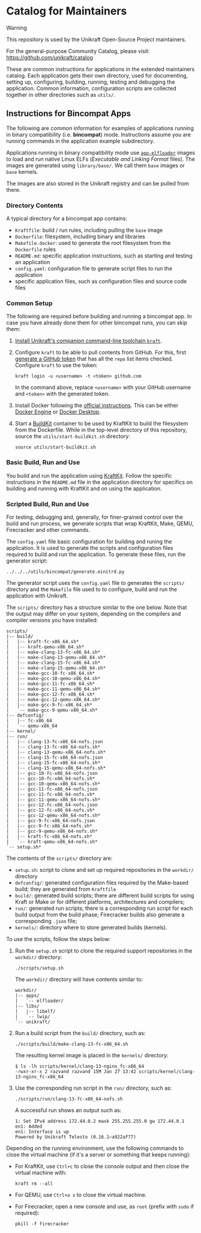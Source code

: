 # Catalog for Maintainers

> [!WARNING]
> This repository is used by the Unikraft Open-Source Project maintainers.
>
> For the general-purpose Community Catalog, please visit:
> https://github.com/unikraft/catalog

These are common instructions for applications in the extended maintainers catalog.
Each application gets their own directory, used for documenting, setting up, configuring, building, running, testing and debugging the application.
Common information, configuration scripts are collected together in other directories such as `utils/`.

## Instructions for Bincompat Apps

The following are common information for examples of applications running in binary compatibility (i.e. **bincompat**) mode.
Instructions assume you are running commands in the application example subdirectory.

Applications running in binary compatibility mode use [`app-elfloader`](https://github.com/unikraft/app-elfloader) images to load and run native Linux ELFs (*Executable and Linking Format* files).
The images are generated using `library/base/`.
We call them `base` images or `base` kernels.

The images are also stored in the Unikraft registry and can be pulled from there.

### Directory Contents

A typical directory for a bincompat app contains:

* `Kraftfile`: build / run rules, including pulling the `base` image
* `Dockerfile`: filesystem, including binary and libraries
* `Makefile.docker`: used to generate the root filesystem from the `Dockerfile` rules
* `README.md`: specific application instructions, such as starting and testing an application
* `config.yaml`: configuration file to generate script files to run the application
* specific application files, such as configuration files and source code files

### Common Setup

The following are required before building and running a bincompat app.
In case you have already done them for other bincompat runs, you can skip them:

1. [Install Unikraft's companion command-line toolchain `kraft`](https://unikraft.org/docs/cli).

1. Configure `kraft` to be able to pull contents from GitHub.
   For this, first [generate a GitHub token](https://github.com/settings/tokens/new) that has all the `repo` list items checked.
   Configure `kraft` to use the token:

   ```console
   kraft login -u <username> -t <token> github.com
   ```

   In the command above, replace `<username>` with your GitHub username and `<token>` with the generated token.

1. Install Docker following the [official instructions](https://docs.docker.com/engine/install/).
   This can be either [Docker Engine](https://docs.docker.com/engine/) or [Docker Desktop](https://docs.docker.com/desktop/).

1. Start a [BuildKit](https://docs.docker.com/build/buildkit/) container to be used by KraftKit to build the filesystem from the Dockerfile.
   While in the top-level directory of this repository, source the `utils/start-buildkit.sh` directory:

   ```console
   source utils/start-buildkit.sh
   ```

### Basic Build, Run and Use

You build and run the application using [KraftKit](https://github.com/unikraft/kraftkit).
Follow the specific instructions in the `README.md` file in the application directory for specifics on building and running with KraftKit and on using the application.

### Scripted Build, Run and Use

For testing, debugging and, generally, for finer-grained control over the build and run process, we generate scripts that wrap KraftKit, Make, QEMU, Firecracker and other commands.

The `config.yaml` file basic configuration for building and runing the application.
It is used to generate the scripts and configuration files required to build and run the application.
To generate these files, run the generator script:

```console
../../../utils/bincompat/generate.einitrd.py
```

The generator script uses the `config.yaml` file to generates the `scripts/` directory and the `Makefile` file used to to configure, build and run the application with Unikraft.

The `scripts/` directory has a structure similar to the one below.
Note that the output may differ on your system, depending on the compilers and compiler versions you have installed:

```text
scripts/
|-- build/
|   |-- kraft-fc-x86_64.sh*
|   |-- kraft-qemu-x86_64.sh*
|   |-- make-clang-13-fc-x86_64.sh*
|   |-- make-clang-13-qemu-x86_64.sh*
|   |-- make-clang-15-fc-x86_64.sh*
|   |-- make-clang-15-qemu-x86_64.sh*
|   |-- make-gcc-10-fc-x86_64.sh*
|   |-- make-gcc-10-qemu-x86_64.sh*
|   |-- make-gcc-11-fc-x86_64.sh*
|   |-- make-gcc-11-qemu-x86_64.sh*
|   |-- make-gcc-12-fc-x86_64.sh*
|   |-- make-gcc-12-qemu-x86_64.sh*
|   |-- make-gcc-9-fc-x86_64.sh*
|   `-- make-gcc-9-qemu-x86_64.sh*
|-- defconfig/
|   |-- fc-x86_64
|   `-- qemu-x86_64
|-- kernel/
|-- run/
|   |-- clang-13-fc-x86_64-nofs.json
|   |-- clang-13-fc-x86_64-nofs.sh*
|   |-- clang-13-qemu-x86_64-nofs.sh*
|   |-- clang-15-fc-x86_64-nofs.json
|   |-- clang-15-fc-x86_64-nofs.sh*
|   |-- clang-15-qemu-x86_64-nofs.sh*
|   |-- gcc-10-fc-x86_64-nofs.json
|   |-- gcc-10-fc-x86_64-nofs.sh*
|   |-- gcc-10-qemu-x86_64-nofs.sh*
|   |-- gcc-11-fc-x86_64-nofs.json
|   |-- gcc-11-fc-x86_64-nofs.sh*
|   |-- gcc-11-qemu-x86_64-nofs.sh*
|   |-- gcc-12-fc-x86_64-nofs.json
|   |-- gcc-12-fc-x86_64-nofs.sh*
|   |-- gcc-12-qemu-x86_64-nofs.sh*
|   |-- gcc-9-fc-x86_64-nofs.json
|   |-- gcc-9-fc-x86_64-nofs.sh*
|   |-- gcc-9-qemu-x86_64-nofs.sh*
|   |-- kraft-fc-x86_64-nofs.sh*
|   `-- kraft-qemu-x86_64-nofs.sh*
`-- setup.sh*
```

The contents of the `scripts/` directory are:

- `setup.sh`: script to clone and set up required repositories in the `workdir/` directory
- `defconfig/`: generated configuration files required by the Make-based build;
  they are generated from `Kraftfile`
- `build/`: generated build scripts;
  there are different build scripts for using Kraft or Make or for different platforms, architectures and compilers;
- `run/`: generated run scripts;
  there is a corresponding run script for each build output from the build phase;
  Firecracker builds also generate a corresponding `.json` file;
- `kernels/`: directory where to store generated builds (kernels).

To use the scripts, follow the steps below:

1. Run the `setup.sh` script to clone the required support repositories in the `workdir/` directory:

   ```console
   ./scripts/setup.sh
   ```

   The `workdir/` directory will have contents similar to:

   ```text
   workdir/
   |-- apps/
   |   `-- elfloader/
   |-- libs/
   |   |-- libelf/
   |   `-- lwip/
   `-- unikraft/
   ```

1. Run a build script from the `build/` directory, such as:

   ```console
   ./scripts/build/make-clang-13-fc-x86_64.sh
   ```

   The resulting kernel image is placed in the `kernels/` directory:

   ```console
   $ ls -lh scripts/kernel/clang-13-nginx_fc-x86_64
   -rwxr-xr-x 2 razvand razvand 15M Jan 27 13:42 scripts/kernel/clang-13-nginx_fc-x86_64
   ```

1. Use the corresponding run script in the `run/` directory, such as:

   ```console
   ./scripts/run/clang-13-fc-x86_64-nofs.sh
   ```

   A successful run shows an output such as:

   ```text
   1: Set IPv4 address 172.44.0.2 mask 255.255.255.0 gw 172.44.0.1
   en1: Added
   en1: Interface is up
   Powered by Unikraft Telesto (0.16.1~a922af77)
   ```

Depending on the running environment, use the following commands to close the virtual machine (if it's a server or something that keeps running):

- For KraftKit, use `Ctrl+c` to close the console output and then close the virtual machine with:

  ```console
  kraft rm --all
  ```

- For QEMU, use `Ctrl+a x` to close the virtual machine.

- For Firecracker, open a new console and use, as `root` (prefix with `sudo` if required):

  ```console
  pkill -f firecracker
  ```
